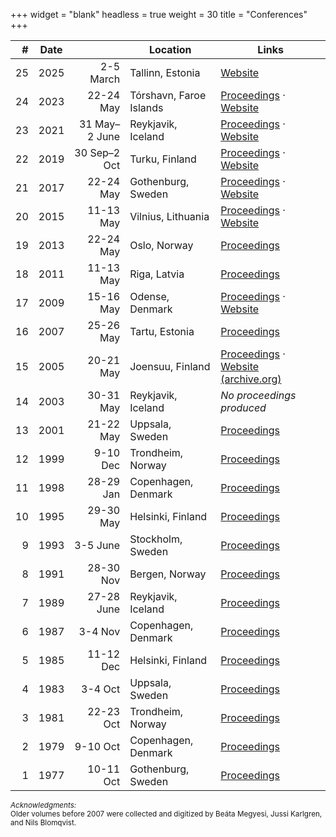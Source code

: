 +++
widget = "blank"
headless = true
weight = 30
title = "Conferences"
+++

| #   | Date |    | Location | Links |
| ---:|:----:| --:| -------- | ----- |
| 25  | 2025 | 2-5 March | Tallinn, Estonia | [Website](https://www.nodalida-bhlt2025.eu/) |
| 24  | 2023 | 22-24 May | Tórshavn, Faroe Islands | [Proceedings](https://aclanthology.org/volumes/2023.nodalida-1/) · [Website](https://www.nodalida2023.fo/) |
| 23  | 2021 | 31 May–2 June | Reykjavik, Iceland | [Proceedings](https://aclanthology.org/volumes/2021.nodalida-main/) · [Website](https://nodalida2021.github.io/) |
| 22 | 2019 | 30 Sep–2 Oct | Turku, Finland | [Proceedings](https://aclanthology.org/events/nodalida-2019/) · [Website](https://nodalida2019.org/) |
| 21 | 2017 | 22-24 May | Gothenburg, Sweden | [Proceedings](https://aclanthology.org/events/nodalida-2017/) · [Website](http://nodalida2017.se/) |
| 20 | 2015 | 11-13 May | Vilnius, Lithuania | [Proceedings](https://aclanthology.org/volumes/W15-18/) · [Website](https://www2.lingfil.uu.se/nodalida2015/) |
| 19 | 2013 | 22-24 May | Oslo, Norway | [Proceedings](https://aclanthology.org/volumes/W13-56/) |
| 18 | 2011 | 11-13 May | Riga, Latvia | [Proceedings](https://aclanthology.org/volumes/W11-46/) |
| 17 | 2009 | 15-16 May | Odense, Denmark | [Proceedings](https://aclanthology.org/volumes/W09-46/) · [Website](https://edu.visl.dk/nodalida2009/) |
| 16 | 2007 | 25-26 May | Tartu, Estonia | [Proceedings](https://aclanthology.org/volumes/W07-24/) |
| 15 | 2005 | 20-21 May | Joensuu, Finland | [Proceedings](https://aclanthology.org/volumes/W05-17/) · [Website (archive.org)](https://web.archive.org/web/20061006035557/http://phon.joensuu.fi/nodalida2005/) |
| 14 | 2003 | 30-31 May | Reykjavik, Iceland | _No proceedings produced_ |
| 13 | 2001 | 21-22 May | Uppsala, Sweden | [Proceedings](https://aclanthology.org/volumes/W01-17/) |
| 12 | 1999 | 9-10 Dec | Trondheim, Norway | [Proceedings](https://aclanthology.org/volumes/W99-10/) |
| 11 | 1998 | 28-29 Jan | Copenhagen, Denmark | [Proceedings](https://aclanthology.org/volumes/W98-16/) |
| 10 | 1995 | 29-30 May | Helsinki, Finland | [Proceedings](https://aclanthology.org/volumes/W95-02/) |
| 9  | 1993 | 3-5 June | Stockholm, Sweden | [Proceedings](https://aclanthology.org/volumes/W93-04/) |
| 8  | 1991 | 28-30 Nov | Bergen, Norway | [Proceedings](https://aclanthology.org/volumes/W91-03/) |
| 7  | 1989 | 27-28 June | Reykjavik, Iceland | [Proceedings](https://aclanthology.org/volumes/W89-01/) |
| 6  | 1987 | 3-4 Nov | Copenhagen, Denmark | [Proceedings](https://aclanthology.org/volumes/W87-01/) |
| 5  | 1985 | 11-12 Dec | Helsinki, Finland | [Proceedings](https://aclanthology.org/volumes/W85-01/) |
| 4  | 1983 | 3-4 Oct | Uppsala, Sweden | [Proceedings](https://aclanthology.org/volumes/W83-01/) |
| 3  | 1981 | 22-23 Oct | Trondheim, Norway | [Proceedings](https://aclanthology.org/volumes/W81-01/) |
| 2  | 1979 | 9-10 Oct | Copenhagen, Denmark | [Proceedings](https://aclanthology.org/volumes/W79-01/) |
| 1  | 1977 | 10-11 Oct | Gothenburg, Sweden | [Proceedings](https://aclanthology.org/volumes/W77-01/) |


<small class="text-muted">
<em>Acknowledgments:</em><br />
Older volumes before 2007 were collected and digitized by Beáta Megyesi, Jussi Karlgren, and Nils Blomqvist.
</small>
